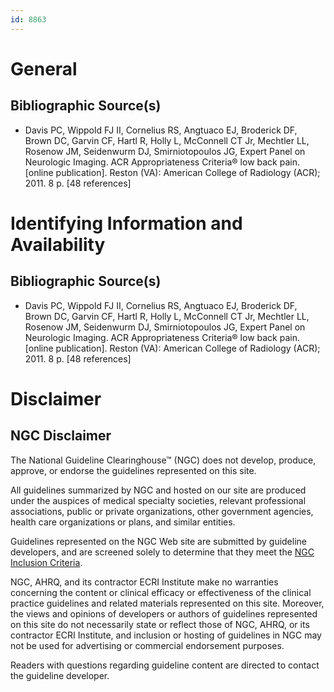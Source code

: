 ```yaml
---
id: 8863
---
```


# General

## Bibliographic Source(s)

- Davis PC, Wippold FJ II, Cornelius RS, Angtuaco EJ, Broderick DF, Brown DC, Garvin CF, Hartl R, Holly L, McConnell CT Jr, Mechtler LL, Rosenow JM, Seidenwurm DJ, Smirniotopoulos JG, Expert Panel on Neurologic Imaging. ACR Appropriateness Criteria® low back pain. [online publication]. Reston (VA): American College of Radiology (ACR); 2011. 8 p. [48 references]

# Identifying Information and Availability

## Bibliographic Source(s)

- Davis PC, Wippold FJ II, Cornelius RS, Angtuaco EJ, Broderick DF, Brown DC, Garvin CF, Hartl R, Holly L, McConnell CT Jr, Mechtler LL, Rosenow JM, Seidenwurm DJ, Smirniotopoulos JG, Expert Panel on Neurologic Imaging. ACR Appropriateness Criteria® low back pain. [online publication]. Reston (VA): American College of Radiology (ACR); 2011. 8 p. [48 references]

# Disclaimer

## NGC Disclaimer

The National Guideline Clearinghouse™ (NGC) does not develop, produce, approve, or endorse the guidelines represented on this site.

All guidelines summarized by NGC and hosted on our site are produced under the auspices of medical specialty societies, relevant professional associations, public or private organizations, other government agencies, health care organizations or plans, and similar entities.

Guidelines represented on the NGC Web site are submitted by guideline developers, and are screened solely to determine that they meet the [NGC Inclusion Criteria](/help-and-about/summaries/inclusion-criteria).

NGC, AHRQ, and its contractor ECRI Institute make no warranties concerning the content or clinical efficacy or effectiveness of the clinical practice guidelines and related materials represented on this site. Moreover, the views and opinions of developers or authors of guidelines represented on this site do not necessarily state or reflect those of NGC, AHRQ, or its contractor ECRI Institute, and inclusion or hosting of guidelines in NGC may not be used for advertising or commercial endorsement purposes.

Readers with questions regarding guideline content are directed to contact the guideline developer.

